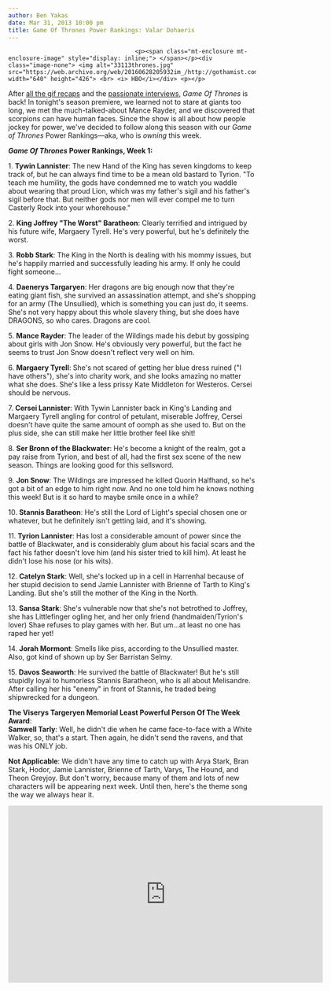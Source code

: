 ```yaml
---
author: Ben Yakas
date: Mar 31, 2013 10:00 pm
title: Game Of Thrones Power Rankings: Valar Dohaeris
---
```


	
										<p><span class="mt-enclosure mt-enclosure-image" style="display: inline;"> </span></p><div class="image-none"> <img alt="33113thrones.jpg" src="https://web.archive.org/web/20160628205932im_/http://gothamist.com/attachments/byakas/33113thrones.jpg" width="640" height="426"> <br> <i> HBO</i></div> <p></p>

<p>After <a href="https://web.archive.org/web/20160628205932/http://gothamist.com/2013/03/29/who_is_still_alive_going_into_seaso.php">all the gif recaps</a> and the <a href="https://web.archive.org/web/20160628205932/http://gothamist.com/2013/03/28/game_of_thrones.php#photo-1">passionate interviews</a>, <em>Game Of Thrones</em> is back! In tonight&apos;s season premiere, we learned not to stare at giants too long, we met the much-talked-about Mance Rayder, and we discovered that scorpions can have human faces. Since the show is all about how people jockey for power, we&apos;ve decided to follow along this season with our <em>Game of Thrones</em> Power Rankings&#x2014;aka, who is <em>owning</em> this week.</p>

<p><strong><em>Game Of Thrones</em> Power Rankings, Week 1:</strong></p>

<p>1. <strong>Tywin Lannister</strong>: The new Hand of the King has seven kingdoms to keep track of, but he can always find time to be a mean old bastard to Tyrion. &quot;To teach me humility, the gods have condemned me to watch you waddle about wearing that proud Lion, which was my father&apos;s sigil and his father&apos;s sigil before that. But neither gods nor men will ever compel me to turn Casterly Rock into your whorehouse.&quot; </p>

<p>2. <strong>King Joffrey &quot;The Worst&quot; Baratheon</strong>: Clearly terrified and intrigued by his future wife, Margaery Tyrell. He&apos;s very powerful, but he&apos;s definitely the worst. </p>

<p>3. <strong>Robb Stark</strong>: The King in the North is dealing with his mommy issues, but he&apos;s happily married and successfully leading his army. If only he could fight someone...</p>

<p>4. <strong>Daenerys Targaryen</strong>: Her dragons are big enough now that they&apos;re eating giant fish, she survived an assassination attempt, and she&apos;s shopping for an army (The Unsullied), which is something you can just do, it seems. She&apos;s not very happy about this whole slavery thing, but she does have DRAGONS, so who cares. Dragons are cool. </p>

<p>5. <strong>Mance Rayder</strong>: The leader of the Wildings made his debut by gossiping about girls with Jon Snow. He&apos;s obviously very powerful, but the fact he seems to trust Jon Snow doesn&apos;t reflect very well on him.  </p>

<p>6. <strong>Margaery Tyrell</strong>: She&apos;s not scared of getting her blue dress ruined (&quot;I have others&quot;), she&apos;s into charity work, and she looks amazing no matter what she does. She&apos;s like a less prissy Kate Middleton for Westeros. Cersei should be nervous.</p>

<p>7. <strong>Cersei Lannister</strong>: With Tywin Lannister back in King&apos;s Landing and Margaery Tyrell angling for control of petulant, miserable Joffrey, Cersei doesn&apos;t have quite the same amount of oomph as she used to. But on the plus side, she can still make her little brother feel like shit!</p>

<p>8. <strong>Ser Bronn of the Blackwater</strong>: He&apos;s become a knight of the realm, got a pay raise from Tyrion, and best of all, had the first sex scene of the new season. Things are looking good for this sellsword.</p>

<p>9. <strong>Jon Snow</strong>: The Wildings are impressed he killed Quorin Halfhand, so he&apos;s got a bit of an edge to him right now. And no one told him he knows nothing this week! But is it so hard to maybe smile once in a while? </p>

<p>10. <strong>Stannis Baratheon</strong>: He&apos;s still the Lord of Light&apos;s special chosen one or whatever, but he definitely isn&apos;t getting laid, and it&apos;s showing.</p>

<p>11. <strong>Tyrion Lannister</strong>: Has lost a considerable amount of power since the battle of Blackwater, and is considerably glum about his facial scars and the fact his father doesn&apos;t love him (and his sister tried to kill him). At least he didn&apos;t lose his nose (or his wits). </p>

<p>12. <strong>Catelyn Stark</strong>: Well, she&apos;s locked up in a cell in Harrenhal because of her stupid decision to send Jamie Lannister with Brienne of Tarth to King&apos;s Landing. But she&apos;s still the mother of the King in the North. </p>

<p>13. <strong>Sansa Stark</strong>: She&apos;s vulnerable now that she&apos;s not betrothed to Joffrey, she has Littlefinger ogling her, and her only friend (handmaiden/Tyrion&apos;s lover) Shae refuses to play games with her. But um...at least no one has raped her yet!</p>

<p>14. <strong>Jorah Mormont</strong>: Smells like piss, according to the Unsullied master. Also, got kind of shown up by Ser Barristan Selmy.</p>

<p>15. <strong>Davos Seaworth</strong>: He survived the battle of Blackwater! But he&apos;s still stupidly loyal to humorless Stannis Baratheon, who is all about Melisandre. After calling her his &quot;enemy&quot; in front of Stannis, he traded being shipwrecked for a dungeon.</p>

<p><strong>The Viserys Targeryen Memorial Least Powerful Person Of The Week Award</strong>:<br>
<strong>Samwell Tarly</strong>: Well, he didn&apos;t die when he came face-to-face with a White Walker, so, that&apos;s a start. Then again, he didn&apos;t send the ravens, and that was his ONLY job. </p>

<p><strong>Not Applicable</strong>: We didn&apos;t have any time to catch up with Arya Stark, Bran Stark, Hodor, Jamie Lannister, Brienne of Tarth, Varys, The Hound, and Theon Greyjoy. But don&apos;t worry, because many of them and lots of new characters will be appearing next week. Until then, here&apos;s the theme song the way we always hear it.</p>

<p><iframe width="640" height="360" src="https://web.archive.org/web/20160628205932if_/http://www.youtube.com/embed/SISJHD9RIuA" frameborder="0" allowfullscreen></iframe></p>					
										
									
				
